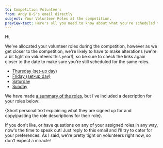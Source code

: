 ```yaml
---
to: Competition Volunteers
from: Andy B-S's email directly
subject: Your Volunteer Roles at the competition.
preview-text: Here's all you need to know about what you're scheduled to do at the competition.
---
```


Hi, 

We've allocated your volunteer roles during the competition, however as we get closer to the competition, we're likely to have to make alterations (we're a bit tight on volunteers this year!), so be sure to check the links again closer to the date to make sure you're still scheduled for the same roles.

- [Thursday (set-up day)](REDACTED)
- [Friday (set-up day)](REDACTED)
- [Saturday](REDACTED)
- [Sunday](REDACTED)

We have made [a summary of the roles](REDACTED), but I've included a description for your roles below:

{Short personal text explaining what they are signed up for and copy/pasting the role descriptions for their role}.

If you don't like, or have questions on any of your assigned roles in any way, now's the time to speak out! Just reply to this email and I'll try to cater for your preferences. As I said, we're pretty tight on volunteers right now, so don't expect a miracle!
